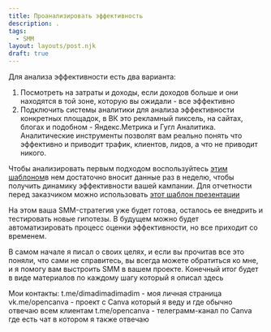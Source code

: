 ```yaml
---
title: Проанализировать эффективность
description: .
tags:
  - SMM
layout: layouts/post.njk
draft: true
---
```

Для анализа эффективности есть два варианта:
1. Посмотреть на затраты и доходы, если доходов больше и они находятся в той зоне, которую вы ожидали - все эффективно
2. Подключить системы аналитики для анализа эффективности конкретных площадок, в ВК это рекламный пиксель, на сайтах, блогах и подобном - Яндекс.Метрика и Гугл Аналитика. Аналитические инструменты позволят вам реально понять что эффективно и приводит трафик, клиентов, лидов, а что не приводит никого.

Чтобы анализировать первым подходом воспользуйтесь [этим шаблоном](https://docs.google.com/spreadsheets/d/1Sv1bn3tFoq-ybebp9qN0PtWH_hRj2u1i2J_Nt2DvlnA/edit?usp=sharing&roistat_visit=315180)в нем достаточно вносит данные раз в неделю, чтобы получить динамику эффективности вашей кампании. Для отчетности перед заказчиком можно использовать [этот шаблон презентации](https://docs.google.com/presentation/d/1wDIiQUc9Ym_HUwLUk9PPqyeUPhMjX732JiyNwWmD_Pc/edit?usp=sharing&roistat_visit=315180)

На этом ваша SMM-стратегия уже будет готова, осталось ее внедрить и тестировать новые гипотезы. В будущем можно будет автоматизировать процесс оценки эффективности, но все приходит со временем.

В самом начале я писал о своих целях, и если вы прочитав все это поняли, что сами не справитесь, вы всегда можете обратиться ко мне, и я помогу вам выстроить SMM в вашем проекте. Конечный итог будет в виде материалов по каждому шагу который я описал здесь

Мои контакты:
t.me/dimadimadimadim - моя личная страница 
vk.me/opencanva - проект с Canva который я веду и где обычно отвечаю всем клиентам
t.me/opencanva - телеграмм-канал по Canva где есть чат в котором я также отвечаю


